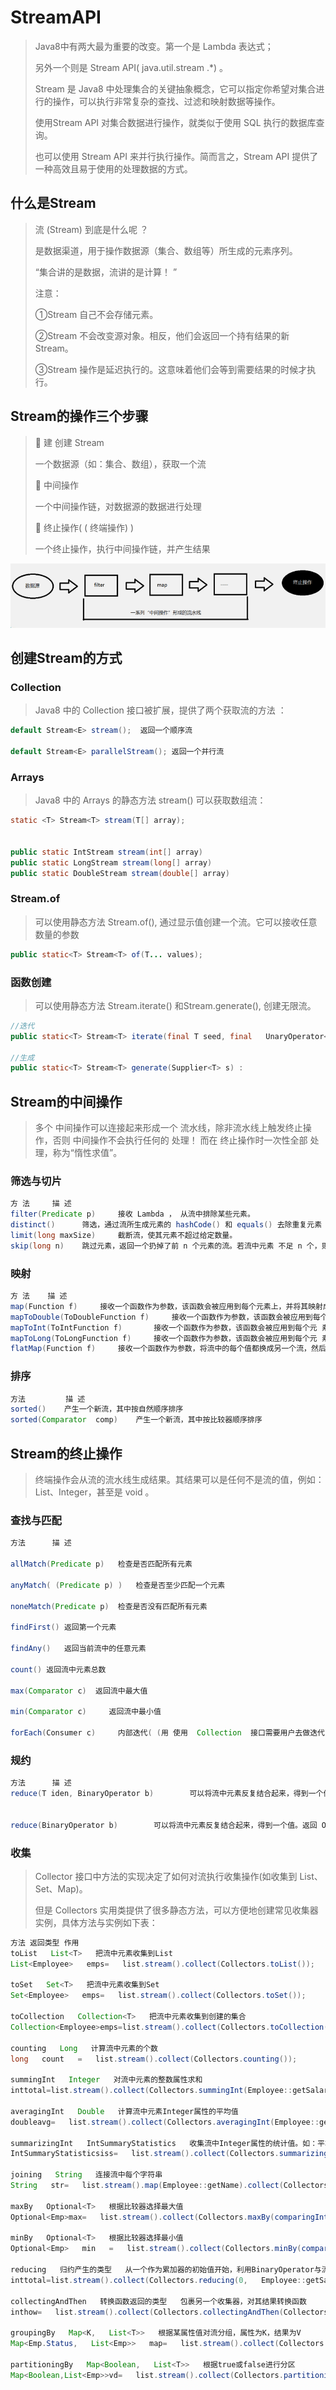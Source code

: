 # StreamAPI

> Java8中有两大最为重要的改变。第一个是 Lambda 表达式；
>
> 另外一个则是 Stream API( java.util.stream .*) 。
>
> Stream 是 Java8 中处理集合的关键抽象概念，它可以指定你希望对集合进行的操作，可以执行非常复杂的查找、过滤和映射数据等操作。
>
> 使用Stream API 对集合数据进行操作，就类似于使用 SQL 执行的数据库查询。
>
> 也可以使用 Stream API 来并行执行操作。简而言之，Stream API 提供了一种高效且易于使用的处理数据的方式。

## 什么是Stream

> 流 (Stream)  到底是什么呢 ？
>
> 是数据渠道，用于操作数据源（集合、数组等）所生成的元素序列。
>
> “集合讲的是数据，流讲的是计算！ ”
>
> 注意：
>
> ①Stream 自己不会存储元素。
>
> ②Stream 不会改变源对象。相反，他们会返回一个持有结果的新Stream。
>
> ③Stream 操作是延迟执行的。这意味着他们会等到需要结果的时候才执行。

## Stream的操作三个步骤

>  建 创建  Stream
>
> 一个数据源（如：集合、数组），获取一个流
>
>   中间操作
>
> 一个中间操作链，对数据源的数据进行处理
>
>   终止操作( ( 终端操作) )
>
> 一个终止操作，执行中间操作链，并产生结果

![image.png](./assets/image.png)

## 创建Stream的方式

### Collection

> Java8 中的 Collection 接口被扩展，提供了两个获取流的方法 ：

```java
default Stream<E> stream();  返回一个顺序流

default Stream<E> parallelStream(); 返回一个并行流
```

### Arrays

> Java8 中的 Arrays 的静态方法 stream() 可以获取数组流：

```java
static <T> Stream<T> stream(T[] array);


public static IntStream stream(int[] array)
public static LongStream stream(long[] array)
public static DoubleStream stream(double[] array)
```

### Stream.of

> 可以使用静态方法 Stream.of(), 通过显示值创建一个流。它可以接收任意数量的参数

```java
public static<T> Stream<T> of(T... values);
```

### 函数创建

> 可以使用静态方法 Stream.iterate() 和Stream.generate(), 创建无限流。

```java
//迭代
public static<T> Stream<T> iterate(final T seed, final   UnaryOperator<T> f)

//生成
public static<T> Stream<T> generate(Supplier<T> s) :
```

## Stream的中间操作

> 多个 中间操作可以连接起来形成一个 流水线，除非流水线上触发终止操作，否则 中间操作不会执行任何的 处理！
> 而在 终止操作时一次性全部 处理，称为“惰性求值”。

### 筛选与切片

```java
方 法     描 述
filter(Predicate p)     接收 Lambda ， 从流中排除某些元素。
distinct()      筛选，通过流所生成元素的 hashCode() 和 equals() 去除重复元素
limit(long maxSize)     截断流，使其元素不超过给定数量。
skip(long n)    跳过元素，返回一个扔掉了前 n 个元素的流。若流中元素 不足 n 个，则返回一个空流。与 limit(n) 互补
```

### 映射

```java
方 法    描 述
map(Function f)     接收一个函数作为参数，该函数会被应用到每个元素上，并将其映射成一个新的元素。
mapToDouble(ToDoubleFunction f)     接收一个函数作为参数，该函数会被应用到每个元素上，产生一个新的 DoubleStream。
mapToInt(ToIntFunction f)       接收一个函数作为参数，该函数会被应用到每个元 素上，产生一个新的 IntStream。
mapToLong(ToLongFunction f)     接收一个函数作为参数，该函数会被应用到每个元 素上，产生一个新的 LongStream。
flatMap(Function f)     接收一个函数作为参数，将流中的每个值都换成另一个流，然后把所有流连接成一个流
```

### 排序

```java
方法         描 述
sorted()    产生一个新流，其中按自然顺序排序
sorted(Comparator  comp)    产生一个新流，其中按比较器顺序排序
```

## Stream的终止操作

> 终端操作会从流的流水线生成结果。其结果可以是任何不是流的值，例如：List、Integer，甚至是 void 。

### 查找与匹配

```java
方法      描 述

allMatch(Predicate p)   检查是否匹配所有元素

anyMatch( (Predicate p) )   检查是否至少匹配一个元素

noneMatch(Predicate p)  检查是否没有匹配所有元素

findFirst() 返回第一个元素

findAny()   返回当前流中的任意元素

count() 返回流中元素总数

max(Comparator c)  返回流中最大值

min(Comparator c)     返回流中最小值

forEach(Consumer c)     内部迭代( (用 使用  Collection  接口需要用户去做迭代，称为 外部迭代 。相反， Stream API  使用内部迭代 —— 它帮你把迭代做了) )
```

### 规约

```java
方法      描 述
reduce(T iden, BinaryOperator b)        可以将流中元素反复结合起来，得到一个值。返回 T


reduce(BinaryOperator b)        可以将流中元素反复结合起来，得到一个值。返回 Optional<T>
```

### 收集

> Collector 接口中方法的实现决定了如何对流执行收集操作(如收集到 List、Set、Map)。
>
> 但是 Collectors 实用类提供了很多静态方法，可以方便地创建常见收集器实例，具体方法与实例如下表：

```java
方法 返回类型 作用
toList   List<T>   把流中元素收集到List
List<Employee>   emps=   list.stream().collect(Collectors.toList());

toSet   Set<T>   把流中元素收集到Set
Set<Employee>   emps=   list.stream().collect(Collectors.toSet());

toCollection   Collection<T>   把流中元素收集到创建的集合
Collection<Employee>emps=list.stream().collect(Collectors.toCollection(ArrayList::new));

counting   Long   计算流中元素的个数
long   count   =   list.stream().collect(Collectors.counting());

summingInt   Integer   对流中元素的整数属性求和
inttotal=list.stream().collect(Collectors.summingInt(Employee::getSalary));

averagingInt   Double   计算流中元素Integer属性的平均值
doubleavg=   list.stream().collect(Collectors.averagingInt(Employee::getSalary));

summarizingInt   IntSummaryStatistics   收集流中Integer属性的统计值。如：平均值
IntSummaryStatisticsiss=   list.stream().collect(Collectors.summarizingInt(Employee::getSalary));

joining   String   连接流中每个字符串
String   str=   list.stream().map(Employee::getName).collect(Collectors.joining());

maxBy   Optional<T>   根据比较器选择最大值
Optional<Emp>max=   list.stream().collect(Collectors.maxBy(comparingInt(Employee::getSalary)));

minBy   Optional<T>   根据比较器选择最小值
Optional<Emp>   min   =   list.stream().collect(Collectors.minBy(comparingInt(Employee::getSalary)));

reducing   归约产生的类型   从一个作为累加器的初始值开始，利用BinaryOperator与流中元素逐个结合，从而归约成单个值
inttotal=list.stream().collect(Collectors.reducing(0,   Employee::getSalar,   Integer::sum));

collectingAndThen   转换函数返回的类型   包裹另一个收集器，对其结果转换函数
inthow=   list.stream().collect(Collectors.collectingAndThen(Collectors.toList(),   List::size));

groupingBy   Map<K,   List<T>>   根据某属性值对流分组，属性为K，结果为V
Map<Emp.Status,   List<Emp>>   map=   list.stream().collect(Collectors.groupingBy(Employee::getStatus));

partitioningBy   Map<Boolean,   List<T>>   根据true或false进行分区
Map<Boolean,List<Emp>>vd=   list.stream().collect(Collectors.partitioningBy(Employee::getManage));

```
